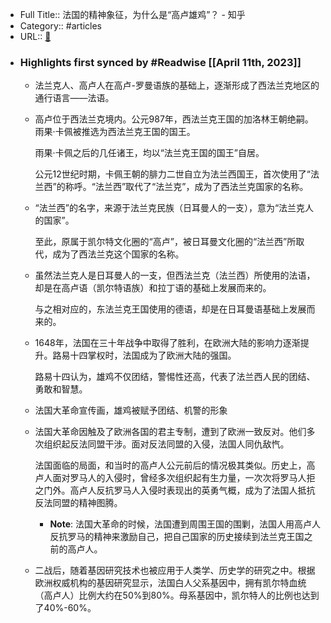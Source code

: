 - Full Title:: 法国的精神象征，为什么是“高卢雄鸡”？ - 知乎
- Category:: #articles
- URL:: [🔗](https://zhuanlan.zhihu.com/p/597540170)
- ### Highlights first synced by #Readwise [[April 11th, 2023]]
    - 法兰克人、高卢人在高卢-罗曼语族的基础上，逐渐形成了西法兰克地区的通行语言——法语。
    - 高卢位于西法兰克境内。公元987年，西法兰克王国的加洛林王朝绝嗣。雨果·卡佩被推选为西法兰克王国的国王。
      
        
      
      
      雨果·卡佩之后的几任诸王，均以“法兰克王国的国王”自居。
      
      公元12世纪时期，卡佩王朝的腓力二世自立为法兰西国王，首次使用了“法兰西”的称呼。“法兰西”取代了“法兰克”，成为了西法兰克国家的名称。
    - “法兰西”的名字，来源于法兰克民族（日耳曼人的一支），意为“法兰克人的国家”。
      
        
      
      
      至此，原属于凯尔特文化圈的“高卢”，被日耳曼文化圈的“法兰西”所取代，成为了西法兰克这个国家的名称。
    - 虽然法兰克人是日耳曼人的一支，但西法兰克（法兰西）所使用的法语，却是在高卢语（凯尔特语族）和拉丁语的基础上发展而来的。
      
        
      
      
      与之相对应的，东法兰克王国使用的德语，却是在日耳曼语基础上发展而来的。
    - 1648年，法国在三十年战争中取得了胜利，在欧洲大陆的影响力逐渐提升。路易十四掌权时，法国成为了欧洲大陆的强国。
      
        
      
      
      路易十四认为，雄鸡不仅团结，警惕性还高，代表了法兰西人民的团结、勇敢和智慧。
    - 法国大革命宣传画，雄鸡被赋予团结、机警的形象
    - 法国大革命因触及了欧洲各国的君主专制，遭到了欧洲一致反对。他们多次组织起反法同盟干涉。面对反法同盟的入侵，法国人同仇敌忾。
      
        
      
      
      法国面临的局面，和当时的高卢人公元前后的情况极其类似。历史上，高卢人面对罗马人的入侵时，曾经多次组织起有生力量，一次次将罗马人拒之门外。高卢人反抗罗马人入侵时表现出的英勇气概，成为了法国人抵抗反法同盟的精神图腾。
        - **Note**: 法国大革命的时候，法国遭到周围王国的围剿，法国人用高卢人反抗罗马的精神来激励自己，把自己国家的历史接续到法兰克王国之前的高卢人。
    - 二战后，随着基因研究技术也被应用于人类学、历史学的研究之中。根据欧洲权威机构的基因研究显示，法国白人父系基因中，拥有凯尔特血统（高卢人）比例大约在50%到80%。母系基因中，凯尔特人的比例也达到了40%-60%。
